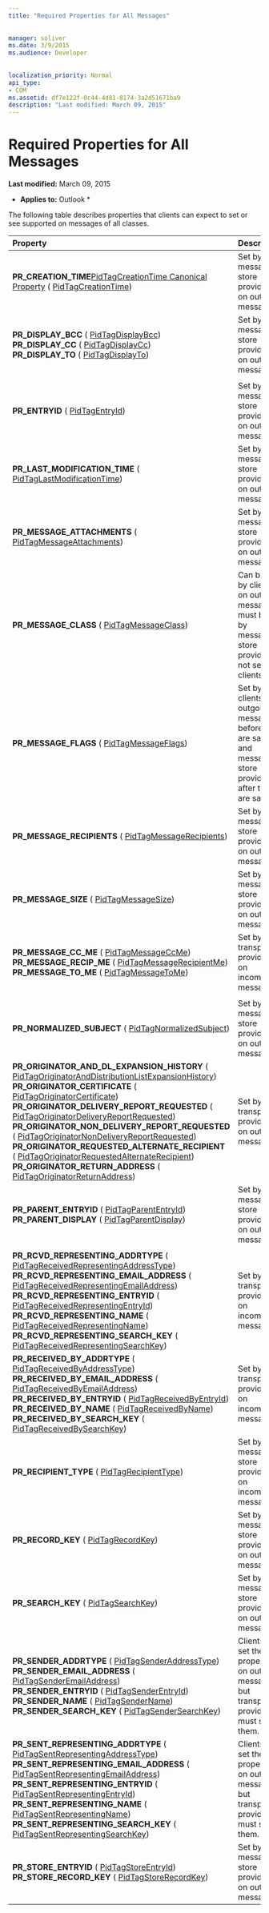 ```yaml
---
title: "Required Properties for All Messages"
 
 
manager: soliver
ms.date: 3/9/2015
ms.audience: Developer
 
 
localization_priority: Normal
api_type:
- COM
ms.assetid: df7e122f-0c44-4d81-8174-3a2d51671ba9
description: "Last modified: March 09, 2015"
---
```


# Required Properties for All Messages

 **Last modified:** March 09, 2015 
  
 * **Applies to:** Outlook * 
  
The following table describes properties that clients can expect to set or see supported on messages of all classes.
  
|**Property**|**Description**|
|:-----|:-----|
|**PR_CREATION_TIME**[PidTagCreationTime Canonical Property](pidtagcreationtime-canonical-property.md) ( [PidTagCreationTime](pidtagcreationtime-canonical-property.md))  <br/> |Set by message store providers on outgoing messages.  <br/> |
|**PR_DISPLAY_BCC** ( [PidTagDisplayBcc](pidtagdisplaybcc-canonical-property.md))  <br/> **PR_DISPLAY_CC** ( [PidTagDisplayCc](pidtagdisplaycc-canonical-property.md))  <br/> **PR_DISPLAY_TO** ( [PidTagDisplayTo](pidtagdisplayto-canonical-property.md))  <br/> |Set by message store providers on outgoing messages.  <br/> |
|||
|**PR_ENTRYID** ( [PidTagEntryId](pidtagentryid-canonical-property.md))  <br/> |Set by message store providers on outgoing messages.  <br/> |
|**PR_LAST_MODIFICATION_TIME** ( [PidTagLastModificationTime](pidtaglastmodificationtime-canonical-property.md))  <br/> |Set by message store providers on outgoing messages.  <br/> |
|**PR_MESSAGE_ATTACHMENTS** ( [PidTagMessageAttachments](pidtagmessageattachments-canonical-property.md))  <br/> |Set by message store providers on outgoing messages.  <br/> |
|**PR_MESSAGE_CLASS** ( [PidTagMessageClass](pidtagmessageclass-canonical-property.md))  <br/> |Can be set by clients on outgoing messages; must be set by message store providers if not set by clients.  <br/> |
|**PR_MESSAGE_FLAGS** ( [PidTagMessageFlags](pidtagmessageflags-canonical-property.md))  <br/> |Set by clients on outgoing messages before they are saved and message store providers after they are saved.  <br/> |
|**PR_MESSAGE_RECIPIENTS** ( [PidTagMessageRecipients](pidtagmessagerecipients-canonical-property.md))  <br/> |Set by message store providers on outgoing messages.  <br/> |
|**PR_MESSAGE_SIZE** ( [PidTagMessageSize](pidtagmessagesize-canonical-property.md))  <br/> |Set by message store providers on outgoing messages.  <br/> |
|**PR_MESSAGE_CC_ME** ( [PidTagMessageCcMe](pidtagmessageccme-canonical-property.md))  <br/> **PR_MESSAGE_RECIP_ME** ( [PidTagMessageRecipientMe](pidtagmessagerecipientme-canonical-property.md))  <br/> **PR_MESSAGE_TO_ME** ( [PidTagMessageToMe](pidtagmessagetome-canonical-property.md))  <br/> |Set by transport providers on incoming messages.  <br/> |
|||
|**PR_NORMALIZED_SUBJECT** ( [PidTagNormalizedSubject](pidtagnormalizedsubject-canonical-property.md))  <br/> |Set by message store providers on outgoing messages  <br/> |
|**PR_ORIGINATOR_AND_DL_EXPANSION_HISTORY** ( [PidTagOriginatorAndDistributionListExpansionHistory](pidtagoriginatoranddistributionlistexpansionhistory-canonical-property.md))  <br/> **PR_ORIGINATOR_CERTIFICATE** ( [PidTagOriginatorCertificate](pidtagoriginatorcertificate-canonical-property.md))  <br/> **PR_ORIGINATOR_DELIVERY_REPORT_REQUESTED** ( [PidTagOriginatorDeliveryReportRequested](pidtagoriginatordeliveryreportrequested-canonical-property.md))  <br/> **PR_ORIGINATOR_NON_DELIVERY_REPORT_REQUESTED** ( [PidTagOriginatorNonDeliveryReportRequested](pidtagoriginatornondeliveryreportrequested-canonical-property.md))  <br/> **PR_ORIGINATOR_REQUESTED_ALTERNATE_RECIPIENT** ( [PidTagOriginatorRequestedAlternateRecipient](pidtagoriginatorrequestedalternaterecipient-canonical-property.md))  <br/> **PR_ORIGINATOR_RETURN_ADDRESS** ( [PidTagOriginatorReturnAddress](pidtagoriginatorreturnaddress-canonical-property.md))  <br/> |Set by transport providers on outgoing messages.  <br/> |
|**PR_PARENT_ENTRYID** ( [PidTagParentEntryId](pidtagparententryid-canonical-property.md))  <br/> **PR_PARENT_DISPLAY** ( [PidTagParentDisplay](pidtagparentdisplay-canonical-property.md))  <br/> |Set by message store providers on outgoing messages.  <br/> |
|||
|**PR_RCVD_REPRESENTING_ADDRTYPE** ( [PidTagReceivedRepresentingAddressType](pidtagreceivedrepresentingaddresstype-canonical-property.md))  <br/> **PR_RCVD_REPRESENTING_EMAIL_ADDRESS** ( [PidTagReceivedRepresentingEmailAddress](pidtagreceivedrepresentingemailaddress-canonical-property.md))  <br/> **PR_RCVD_REPRESENTING_ENTRYID** ( [PidTagReceivedRepresentingEntryId](pidtagreceivedrepresentingentryid-canonical-property.md))  <br/> **PR_RCVD_REPRESENTING_NAME** ( [PidTagReceivedRepresentingName](pidtagreceivedrepresentingname-canonical-property.md))  <br/> **PR_RCVD_REPRESENTING_SEARCH_KEY** ( [PidTagReceivedRepresentingSearchKey](pidtagreceivedrepresentingsearchkey-canonical-property.md))  <br/> |Set by transport providers on incoming messages.  <br/> |
|**PR_RECEIVED_BY_ADDRTYPE** ( [PidTagReceivedByAddressType](pidtagreceivedbyaddresstype-canonical-property.md))  <br/> **PR_RECEIVED_BY_EMAIL_ADDRESS** ( [PidTagReceivedByEmailAddress](pidtagreceivedbyemailaddress-canonical-property.md))  <br/> **PR_RECEIVED_BY_ENTRYID** ( [PidTagReceivedByEntryId](pidtagreceivedbyentryid-canonical-property.md))  <br/> **PR_RECEIVED_BY_NAME** ( [PidTagReceivedByName](pidtagreceivedbyname-canonical-property.md))  <br/> **PR_RECEIVED_BY_SEARCH_KEY** ( [PidTagReceivedBySearchKey](pidtagreceivedbysearchkey-canonical-property.md))  <br/> |Set by transport providers on incoming messages.  <br/> |
|**PR_RECIPIENT_TYPE** ( [PidTagRecipientType](pidtagrecipienttype-canonical-property.md))  <br/> |Set by message store providers on incoming messages.  <br/> |
|**PR_RECORD_KEY** ( [PidTagRecordKey](pidtagrecordkey-canonical-property.md))  <br/> |Set by message store providers on outgoing messages.  <br/> |
|**PR_SEARCH_KEY** ( [PidTagSearchKey](pidtagsearchkey-canonical-property.md))  <br/> |Set by message store providers on outgoing messages.  <br/> |
|**PR_SENDER_ADDRTYPE** ( [PidTagSenderAddressType](pidtagsenderaddresstype-canonical-property.md))  <br/> **PR_SENDER_EMAIL_ADDRESS** ( [PidTagSenderEmailAddress](pidtagsenderemailaddress-canonical-property.md))  <br/> **PR_SENDER_ENTRYID** ( [PidTagSenderEntryId](pidtagsenderentryid-canonical-property.md))  <br/> **PR_SENDER_NAME** ( [PidTagSenderName](pidtagsendername-canonical-property.md))  <br/> **PR_SENDER_SEARCH_KEY** ( [PidTagSenderSearchKey](pidtagsendersearchkey-canonical-property.md))  <br/> |Clients can set these properties on outgoing messages, but transport providers must set them.  <br/> |
|**PR_SENT_REPRESENTING_ADDRTYPE** ( [PidTagSentRepresentingAddressType](pidtagsentrepresentingaddresstype-canonical-property.md))  <br/> **PR_SENT_REPRESENTING_EMAIL_ADDRESS** ( [PidTagSentRepresentingEmailAddress](pidtagsentrepresentingemailaddress-canonical-property.md))  <br/> **PR_SENT_REPRESENTING_ENTRYID** ( [PidTagSentRepresentingEntryId](pidtagsentrepresentingentryid-canonical-property.md))  <br/> **PR_SENT_REPRESENTING_NAME** ( [PidTagSentRepresentingName](pidtagsentrepresentingname-canonical-property.md))  <br/> **PR_SENT_REPRESENTING_SEARCH_KEY** ( [PidTagSentRepresentingSearchKey](pidtagsentrepresentingsearchkey-canonical-property.md))  <br/> |Clients can set these properties on outgoing messages, but transport providers must set them.  <br/> |
|**PR_STORE_ENTRYID** ( [PidTagStoreEntryId](pidtagstoreentryid-canonical-property.md))  <br/> **PR_STORE_RECORD_KEY** ( [PidTagStoreRecordKey](pidtagstorerecordkey-canonical-property.md))  <br/> |Set by message store providers on outgoing messages.  <br/> |
   

